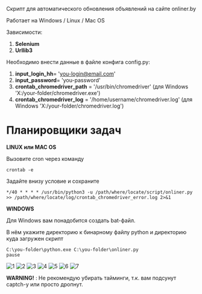 Скрипт для автоматического обновления объявлений на сайте onliner.by

Работает на Windows / Linux / Mac OS

Зависимости:
1. __Selenium__
2. __Urllib3__

Необходимо внести данные в файле конфига config.py:
1. __input_login_hh__= 'you-login@email.com'
2. __input_password__= 'you-password'
3. __crontab_chromedriver_path__ = '/usr/bin/chromedriver' (для Windows 'X:/your-folder/chromedriver.exe')
4. __crontab_chromedriver_log__ = '/home/username/chromedriver.log' (для Windows 'X:/your-folder/chromedriver.log')

# Планировщики задач

**LINUX или MAC OS**

Вызовите cron через команду 
```
crontab -e
```

Задайте внизу условие и сохраните
```
*/40 * * * * /usr/bin/python3 -u /path/where/locate/script/onliner.py >> /path/where/locate/log/crontab_chromedriver_error.log 2>&1
```

**WINDOWS**

Для Windows вам понадобится создать bat-файл.

В нём укажите директорию к бинарному файлу python и директорию куда загружен скрипт

```
C:\you-folder\python.exe C:\you-folder\onliner.py
pause
```

![1](https://i.imgur.com/O5NF5Fa.png)
![2](https://i.imgur.com/jxcvidK.png)
![3](https://i.imgur.com/NnLALQV.png)
![4](https://i.imgur.com/lkPsGKs.png)
![5](https://i.imgur.com/04ewFOQ.png)
![6](https://i.imgur.com/6DIiBqd.png)
![7](https://i.imgur.com/WGE3UrE.png)

__WARNING!__ : Не рекомендую убирать тайминги, т.к. вам подсунут captch-у или просто дропнут.
